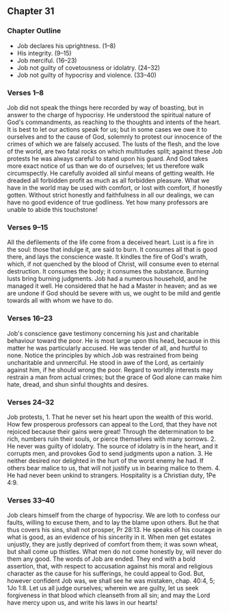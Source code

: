 ## Chapter 31

### Chapter Outline

- Job declares his uprightness. (1–8)
- His integrity. (9–15)
- Job merciful. (16–23)
- Job not guilty of covetousness or idolatry. (24–32)
- Job not guilty of hypocrisy and violence. (33–40)

### Verses 1–8

Job did not speak the things here recorded by way of boasting, but in answer to the charge of hypocrisy. He understood the spiritual nature of God's commandments, as reaching to the thoughts and intents of the heart. It is best to let our actions speak for us; but in some cases we owe it to ourselves and to the cause of God, solemnly to protest our innocence of the crimes of which we are falsely accused. The lusts of the flesh, and the love of the world, are two fatal rocks on which multitudes split; against these Job protests he was always careful to stand upon his guard. And God takes more exact notice of us than we do of ourselves; let us therefore walk circumspectly. He carefully avoided all sinful means of getting wealth. He dreaded all forbidden profit as much as all forbidden pleasure. What we have in the world may be used with comfort, or lost with comfort, if honestly gotten. Without strict honestly and faithfulness in all our dealings, we can have no good evidence of true godliness. Yet how many professors are unable to abide this touchstone!

### Verses 9–15

All the defilements of the life come from a deceived heart. Lust is a fire in the soul: those that indulge it, are said to burn. It consumes all that is good there, and lays the conscience waste. It kindles the fire of God's wrath, which, if not quenched by the blood of Christ, will consume even to eternal destruction. It consumes the body; it consumes the substance. Burning lusts bring burning judgments. Job had a numerous household, and he managed it well. He considered that he had a Master in heaven; and as we are undone if God should be severe with us, we ought to be mild and gentle towards all with whom we have to do.

### Verses 16–23

Job's conscience gave testimony concerning his just and charitable behaviour toward the poor. He is most large upon this head, because in this matter he was particularly accused. He was tender of all, and hurtful to none. Notice the principles by which Job was restrained from being uncharitable and unmerciful. He stood in awe of the Lord, as certainly against him, if he should wrong the poor. Regard to worldly interests may restrain a man from actual crimes; but the grace of God alone can make him hate, dread, and shun sinful thoughts and desires.

### Verses 24–32

Job protests, 1. That he never set his heart upon the wealth of this world. How few prosperous professors can appeal to the Lord, that they have not rejoiced because their gains were great! Through the determination to be rich, numbers ruin their souls, or pierce themselves with many sorrows. 2. He never was guilty of idolatry. The source of idolatry is in the heart, and it corrupts men, and provokes God to send judgments upon a nation. 3. He neither desired nor delighted in the hurt of the worst enemy he had. If others bear malice to us, that will not justify us in bearing malice to them. 4. He had never been unkind to strangers. Hospitality is a Christian duty, 1Pe 4:9.

### Verses 33–40

Job clears himself from the charge of hypocrisy. We are loth to confess our faults, willing to excuse them, and to lay the blame upon others. But he that thus covers his sins, shall not prosper, Pr 28:13. He speaks of his courage in what is good, as an evidence of his sincerity in it. When men get estates unjustly, they are justly deprived of comfort from them; it was sown wheat, but shall come up thistles. What men do not come honestly by, will never do them any good. The words of Job are ended. They end with a bold assertion, that, with respect to accusation against his moral and religious character as the cause for his sufferings, he could appeal to God. But, however confident Job was, we shall see he was mistaken, chap. 40:4, 5; 1Jo 1:8. Let us all judge ourselves; wherein we are guilty, let us seek forgiveness in that blood which cleanseth from all sin; and may the Lord have mercy upon us, and write his laws in our hearts!

